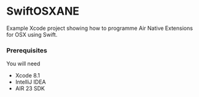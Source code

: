 # SwiftOSXANE  

Example Xcode project showing how to programme Air Native Extensions for OSX using Swift.


### Prerequisites

You will need
 
 - Xcode 8.1
 - IntelliJ IDEA
 - AIR 23 SDK

